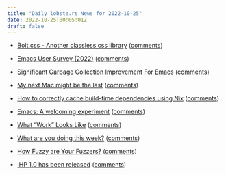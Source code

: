 ```yaml
---
title: "Daily lobste.rs News for 2022-10-25"
date: 2022-10-25T00:05:01Z
draft: false
---
```






- [Bolt.css - Another classless css library](https://boltcss.com)
  ([comments](https://lobste.rs/s/rombme/bolt_css_another_classless_css_library))



- [Emacs User Survey (2022)](https://emacssurvey.org/)
  ([comments](https://lobste.rs/s/yjpdsg/emacs_user_survey_2022))



- [Significant Garbage Collection Improvement For Emacs](https://tdodge.consulting/blog/living-the-emacs-garbage-collection-dream)
  ([comments](https://lobste.rs/s/eedi86/significant_garbage_collection))



- [My next Mac might be the last](http://morrick.me/archives/9667)
  ([comments](https://lobste.rs/s/yy49ne/my_next_mac_might_be_last))



- [How to correctly cache build-time dependencies using Nix](https://www.haskellforall.com/2022/10/how-to-correctly-cache-build-time.html)
  ([comments](https://lobste.rs/s/iwrdsu/how_correctly_cache_build_time))



- [Emacs: A welcoming experiment](https://xenodium.com/emacs-a-welcoming-experiment/)
  ([comments](https://lobste.rs/s/fbwsjq/emacs_welcoming_experiment))



- [What “Work” Looks Like](https://blog.jim-nielsen.com/2022/what-work-looks-like/)
  ([comments](https://lobste.rs/s/gmxg82/what_work_looks_like))



- [What are you doing this week?]()
  ([comments](https://lobste.rs/s/vi2wfa/what_are_you_doing_this_week))



- [How Fuzzy are Your Fuzzers?](https://fitzgeraldnick.com/2022/10/24/how-fuzzy-are-your-fuzzers.html)
  ([comments](https://lobste.rs/s/nxxpue/how_fuzzy_are_your_fuzzers))



- [IHP 1.0 has been released](https://ihp.digitallyinduced.com/blog/c479f341-1374-496a-96d6-7af647005b21-ihp-1-0)
  ([comments](https://lobste.rs/s/xcu4vv/ihp_1_0_has_been_released))


